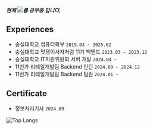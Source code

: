 <h5>현재 <img src="https://img.shields.io/badge/Spring Boot-6DB33F?style=plastic&logo=Spring Boot&logoColor=white">를 공부중 입니다.</h5>
<!--<img src="https://github.com/Jeoongu/Jeoongu/assets/66074428/a4c3a83b-97b3-446a-84d5-11aec20ab3d5"/><br/>-->

<!--
### Tech stack
<img src="https://img.shields.io/badge/html5-E34F26?style=plastic&logo=html5&logoColor=white"> <img src="https://img.shields.io/badge/css-1572B6?style=plastic&logo=css3&logoColor=white"> <br>
<img src="https://img.shields.io/badge/java-007396?style=plastic&logo=java&logoColor=white"> <img src="https://img.shields.io/badge/Python-3776AB?style=plastic&logo=Python&logoColor=white"> <br>
<img src="https://img.shields.io/badge/Spring-6DC381?style=plastic&logo=Spring&logoColor=white"> <img src="https://img.shields.io/badge/Spring Boot-6DB33F?style=plastic&logo=Spring Boot&logoColor=white"> <br>
<!--<img src="https://img.shields.io/badge/Android-3DDC84?style=plastic&logo=Android&logoColor=white"/> <img src="https://img.shields.io/badge/AndroidStudio-3DDC84?style=plastic&logo=Android Studio&logoColor=white"/>-->

<!--
### Now learning
<img src="https://img.shields.io/badge/django-092E20?style=plastic&logo=django&logoColor=white"> <img src="https://img.shields.io/badge/Spring Boot-6DB33F?style=plastic&logo=Spring Boot&logoColor=white"> 
<img src="https://img.shields.io/badge/MySQL-4479A1?style=plastic&logo=MySQL&logoColor=white"><br>
<img src="https://img.shields.io/badge/Amazon EC2-FF9900?style=plastic&logo=Amazon EC2&logoColor=white"> <img src="https://img.shields.io/badge/Amazon RDS-527FFF?style=plastic&logo=Amazon RDS&logoColor=white">
<img src="https://img.shields.io/badge/Amazon S3-569A31?style=plastic&logo=Amazon S3&logoColor=white"><br>
<img src="https://img.shields.io/badge/docker-%230db7ed.svg?style=plastic&logo=docker&logoColor=white"> <img src="https://img.shields.io/badge/github%20actions-%232671E5.svg?style=plastic&logo=githubactions&logoColor=white"><br>

### Algorithm
<img src="https://img.shields.io/badge/C++-00599C?style=plastic&logo=c%2B%2B&logoColor=white">
-->

## Experiences
- 숭실대학교 컴퓨터학부 `2019.03 ~ 2025.02`
- 숭실대학교 멋쟁이사자처럼 11기 백엔드 `2023.03 ~ 2023.12`
- 숭실대학교 IT지원위원회 서버 개발 `2024.04 ~`
- 11번가 리테일개발팀 Backend 인턴 `2024.09 ~ 2024.12`
- 11번가 리테일개발팀 Backend 팀원 `2024.01 ~`

## Certificate
- 정보처리기사 `2024.09`


![Top Langs](https://github-readme-stats.vercel.app/api/top-langs/?username=Jeoongu&layout=compact)











<!--
Here are some ideas to get you started:

- 🔭 I’m currently working on ...
- 🌱 I’m currently learning ...
- 👯 I’m looking to collaborate on ...
- 🤔 I’m looking for help with ...
- 💬 Ask me about ...
- 📫 How to reach me: ...
- 😄 Pronouns: ...
- ⚡ Fun fact: ...
-->
